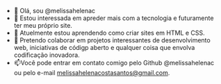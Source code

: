 - 👋 Olá, sou @melissahelenac
- 👀 Estou interessada em apreder mais com a tecnologia e futuramente ter meu próprio site.
- 🌱 Atuelmente estou aprendendo como criar sites em HTML e CSS.
- 💞️ Pretendo colaborar em projetos interessantes de desenvolvimento web, iniciativas de códigp aberto e qualquer coisa que envolva codificação inovadora.
- 📫Você pode entrar em contato comigo pelo Github @melissahelenac ou pelo e-mail melissahelenacostasantos@gmail.com.
<!---
melissahelenac/melissahelenac is a ✨ special ✨ repository because its `README.md` (this file) appears on your GitHub profile.
You can click the Preview link to take a look at your changes.
--->
